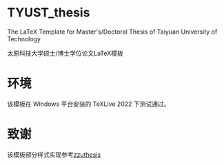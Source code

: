# TYUST_thesis
  The LaTeX Template for Master's/Doctoral Thesis of Taiyuan University of Technology
  
  太原科技大学硕士/博士学位论文LaTeX模板

# 环境

该模板在 Windows 平台安装的 TeXLive 2022 下测试通过。

# 致谢

该模板部分样式实现参考[zzuthesis](https://github.com/tuxify/zzuthesis)



